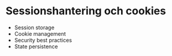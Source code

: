 # Sessionshantering och cookies

- Session storage
- Cookie management
- Security best practices
- State persistence
